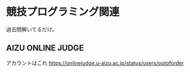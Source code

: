 # 競技プログラミング関連

過去問解いてるだけ。

## AIZU ONLINE JUDGE

アカウントはこれ
https://onlinejudge.u-aizu.ac.jp/status/users/outoforder
